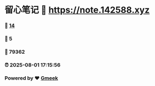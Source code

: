 # 留心笔记 :link: https://note.142588.xyz 
### :page_facing_up: [14](https://note.142588.xyz/tag.html) 
### :speech_balloon: 5 
### :hibiscus: 79362 
### :alarm_clock: 2025-08-01 17:15:56 
### Powered by :heart: [Gmeek](https://github.com/Meekdai/Gmeek)
